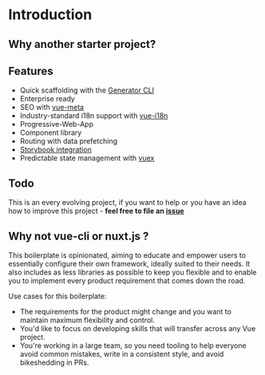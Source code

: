 # Introduction

## Why another starter project?

## Features

- Quick scaffolding with the [Generator CLI](generator-cli.md)
- Enterprise ready
- SEO with [vue-meta](https://github.com/declandewet/vue-meta)
- Industry-standard i18n support with [vue-i18n](https://github.com/kazupon/vue-i18n)
- Progressive-Web-App
- Component library
- Routing with data prefetching
- [Storybook integration](https://storybook.js.org/basics/guide-vue/)
- Predictable state management with [vuex](https://vuex.vuejs.org/en/)

## Todo

This is an every evolving project,
if you want to help or you have an idea how to improve this project - 
**feel free to file an [issue](https://github.com/devCrossNet/vue-starter/issues)**

## Why not vue-cli or nuxt.js ?

This boilerplate is opinionated, aiming to educate and empower users to essentially configure their own framework,
ideally suited to their needs. It also includes as less libraries as possible to keep you flexible and to enable you
to implement every product requirement that comes down the road.

Use cases for this boilerplate:
- The requirements for the product might change and you want to maintain maximum flexibility and control.
- You'd like to focus on developing skills that will transfer across any Vue project.
- You're working in a large team, so you need tooling to help everyone avoid common mistakes,
  write in a consistent style, and avoid bikeshedding in PRs.
